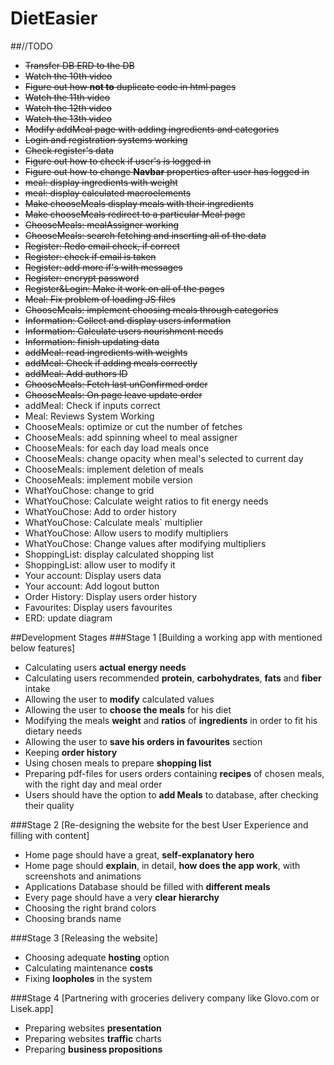 # DietEasier

##//TODO
- ~~Transfer DB ERD to the DB~~
- ~~Watch the 10th video~~
- ~~Figure out how **not to** duplicate code in html pages~~
- ~~Watch the 11th video~~
- ~~Watch the 12th video~~
- ~~Watch the 13th video~~
- ~~Modify addMeal page with adding ingredients and categories~~
- ~~Login and registration systems working~~
- ~~Check register's data~~
- ~~Figure out how to check if user's is logged in~~
- ~~Figure out how to change **Navbar** properties after user has logged in~~
- ~~meal: display ingredients with weight~~
- ~~meal: display calculated macroelements~~
- ~~Make chooseMeals display meals with their ingredients~~
- ~~Make chooseMeals redirect to a particular Meal page~~
- ~~ChooseMeals: mealAssigner working~~
- ~~ChooseMeals: search fetching and inserting all of the data~~
- ~~Register: Redo email check, if correct~~
- ~~Register: check if email is taken~~
- ~~Register: add more if's with messages~~
- ~~Register: encrypt password~~
- ~~Register&Login: Make it work on all of the pages~~
- ~~Meal: Fix problem of loading JS files~~
- ~~ChooseMeals: implement choosing meals through categories~~
- ~~Information: Collect and display users information~~
- ~~Information: Calculate users nourishment needs~~
- ~~Information: finish updating data~~
- ~~addMeal: read ingredients with weights~~
- ~~addMeal: Check if adding meals correctly~~
- ~~addMeal: Add authors ID~~
- ~~ChooseMeals: Fetch last unConfirmed order~~
- ~~ChooseMeals: On page leave update order~~
- addMeal: Check if inputs correct
- Meal: Reviews System Working
- ChooseMeals: optimize or cut the number of fetches
- ChooseMeals: add spinning wheel to meal assigner
- ChooseMeals: for each day load meals once
- ChooseMeals: change opacity when meal's selected to current day
- ChooseMeals: implement deletion of meals 
- ChooseMeals: implement mobile version
- WhatYouChose: change to grid
- WhatYouChose: Calculate weight ratios to fit energy needs
- WhatYouChose: Add to order history
- WhatYouChose: Calculate meals` multiplier
- WhatYouChose: Allow users to modify multipliers
- WhatYouChose: Change values after modifying multipliers
- ShoppingList: display calculated shopping list
- ShoppingList: allow user to modify it
- Your account: Display users data
- Your account: Add logout button
- Order History: Display users order history
- Favourites: Display users favourites
- ERD: update diagram

##Development Stages
###Stage 1 [Building a working app with mentioned below features]
- Calculating users **actual energy needs**
- Calculating users recommended **protein**, **carbohydrates**, **fats** and **fiber** intake
- Allowing the user to **modify** calculated values
- Allowing the user to **choose the meals** for his diet
- Modifying the meals **weight** and **ratios** of **ingredients** in order to fit his dietary needs
- Allowing the user to **save his orders in favourites** section
- Keeping **order history**
- Using chosen meals to prepare **shopping list**
- Preparing pdf-files for users orders containing **recipes** of chosen meals, with the right day and meal order
- Users should have the option to **add Meals** to database, after checking their quality

###Stage 2 [Re-designing the website for the best User Experience and filling with content]
- Home page should have a great, **self-explanatory hero**
- Home page should **explain**, in detail, **how does the app work**, with screenshots and animations
- Applications Database should be filled with **different meals**
- Every page should have a very **clear hierarchy**
- Choosing the right brand colors
- Choosing brands name

###Stage 3 [Releasing the website]
- Choosing adequate **hosting** option
- Calculating maintenance **costs**
- Fixing **loopholes** in the system

###Stage 4 [Partnering with groceries delivery company like Glovo.com or Lisek.app]
- Preparing websites **presentation**
- Preparing websites **traffic** charts
- Preparing **business propositions**